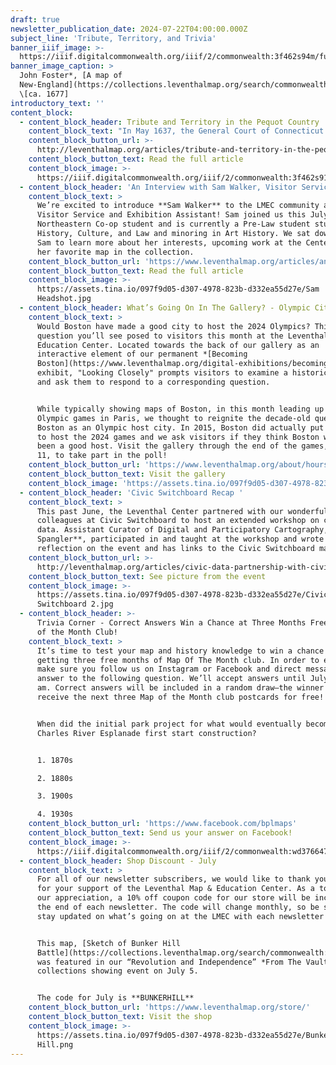 ```yaml
---
draft: true
newsletter_publication_date: 2024-07-22T04:00:00.000Z
subject_line: 'Tribute, Territory, and Trivia'
banner_iiif_image: >-
  https://iiif.digitalcommonwealth.org/iiif/2/commonwealth:3f462s94m/full/,1200/0/default.jpg
banner_image_caption: >
  John Foster*, [A map of
  New-England](https://collections.leventhalmap.org/search/commonwealth:3f462s93b)*
  \[ca. 1677]
introductory_text: ''
content_block:
  - content_block_header: Tribute and Territory in the Pequot Country
    content_block_text: "In May 1637, the General Court of Connecticut declared war against the Indigenous Pequot nation in an attempt to seize control of their territory. Maps can offer a window into the ideas of land ownership and control that shaped this brutal competition between the Indigenous and Colonist forces. The colonial maps from John Foster and John Seller offer a particular perspective on the world of seventeenth century northeastern colonial America, their use of the phrase “Pequot Country” concealing as much as it reveals. This digital essay by\_**Alice King** was supported by the the Leventhal Center’s\_[Small Grants for Early Career Digital Publications](https://www.leventhalmap.org/research/digital-publication-small-grants/) program.\n"
    content_block_button_url: >-
      http://leventhalmap.org/articles/tribute-and-territory-in-the-pequot-country/
    content_block_button_text: Read the full article
    content_block_image: >-
      https://iiif.digitalcommonwealth.org/iiif/2/commonwealth:3f462s91s/full/,1200/0/default.jpg
  - content_block_header: 'An Interview with Sam Walker, Visitor Services & Exhibition Assistant'
    content_block_text: >
      We’re excited to introduce **Sam Walker** to the LMEC community as our
      Visitor Service and Exhibition Assistant! Sam joined us this July as a
      Northeastern Co-op student and is currently a Pre-Law student studying
      History, Culture, and Law and minoring in Art History. We sat down with
      Sam to learn more about her interests, upcoming work at the Center, and
      her favorite map in the collection.
    content_block_button_url: 'https://www.leventhalmap.org/articles/an-interview-with-sam-walker/'
    content_block_button_text: Read the full article
    content_block_image: >-
      https://assets.tina.io/097f9d05-d307-4978-823b-d332ea55d27e/Sam
      Headshot.jpg
  - content_block_header: What’s Going On In The Gallery? - Olympic City Rivalry Comes to the LMEC
    content_block_text: >
      Would Boston have made a good city to host the 2024 Olympics? This is a
      question you’ll see posed to visitors this month at the Leventhal Map &
      Education Center. Located towards the back of our gallery as an
      interactive element of our permanent *[Becoming
      Boston](https://www.leventhalmap.org/digital-exhibitions/becoming-boston/)*
      exhibit, "Looking Closely" prompts visitors to examine a historical map
      and ask them to respond to a corresponding question.


      While typically showing maps of Boston, in this month leading up to the
      Olympic games in Paris, we thought to reignite the decade-old question of
      Boston as an Olympic host city. In 2015, Boston did actually put in a bid
      to host the 2024 games and we ask visitors if they think Boston would have
      been a good host. Visit the gallery through the end of the games, August
      11, to take part in the poll!
    content_block_button_url: 'https://www.leventhalmap.org/about/hours-directions/'
    content_block_button_text: Visit the gallery
    content_block_image: 'https://assets.tina.io/097f9d05-d307-4978-823b-d332ea55d27e/download.gif'
  - content_block_header: 'Civic Switchboard Recap '
    content_block_text: >
      This past June, the Leventhal Center partnered with our wonderful
      colleagues at Civic Switchboard to host an extended workshop on civic
      data. Assistant Curator of Digital and Participatory Cartography, **Ian
      Spangler**, participated in and taught at the workshop and wrote a short
      reflection on the event and has links to the Civic Switchboard materials.
    content_block_button_url: >-
      http://leventhalmap.org/articles/civic-data-partnership-with-civic-switchboard/
    content_block_button_text: See picture from the event
    content_block_image: >-
      https://assets.tina.io/097f9d05-d307-4978-823b-d332ea55d27e/Civic
      Switchboard 2.jpg
  - content_block_header: >-
      Trivia Corner - Correct Answers Win a Chance at Three Months Free of Map
      of the Month Club!
    content_block_text: >
      It’s time to test your map and history knowledge to win a chance at
      getting three free months of Map Of The Month club. In order to enter,
      make sure you follow us on Instagram or Facebook and direct message us the
      answer to the following question. We’ll accept answers until July 29, 9
      am. Correct answers will be included in a random draw—the winner will
      receive the next three Map of the Month club postcards for free!


      When did the initial park project for what would eventually become the
      Charles River Esplanade first start construction?


      1. 1870s

      2. 1880s

      3. 1900s

      4. 1930s
    content_block_button_url: 'https://www.facebook.com/bplmaps'
    content_block_button_text: Send us your answer on Facebook!
    content_block_image: >-
      https://iiif.digitalcommonwealth.org/iiif/2/commonwealth:wd3766475/1111,1413,3465,4403/,1200/0/default.jpg
  - content_block_header: Shop Discount - July
    content_block_text: >
      For all of our newsletter subscribers, we would like to thank you so much
      for your support of the Leventhal Map & Education Center. As a token of
      our appreciation, a 10% off coupon code for our store will be included at
      the end of each newsletter. The code will change monthly, so be sure to
      stay updated on what’s going on at the LMEC with each newsletter!


      This map, [Sketch of Bunker Hill
      Battle](https://collections.leventhalmap.org/search/commonwealth:3t947b90p),
      was featured in our “Revolution and Independence” *From The Vault*
      collections showing event on July 5.


      The code for July is **BUNKERHILL**
    content_block_button_url: 'https://www.leventhalmap.org/store/'
    content_block_button_text: Visit the shop
    content_block_image: >-
      https://assets.tina.io/097f9d05-d307-4978-823b-d332ea55d27e/Bunker
      Hill.png
---
```


